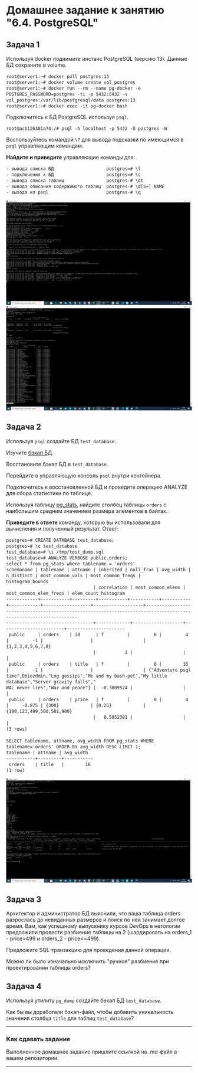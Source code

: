 # Домашнее задание к занятию "6.4. PostgreSQL"

## Задача 1

Используя docker поднимите инстанс PostgreSQL (версию 13). Данные БД сохраните в volume.

```
root@server1:~# docker pull postgres:13
root@server1:~# docker volume create vol_postgres
root@server1:~# docker run --rm --name pg-docker -e POSTGRES_PASSWORD=postgres -ti -p 5432:5432 -v vol_postgres:/var/lib/postgresql/data postgres:13
root@server1:~# docker exec -it pg-docker bash
```

Подключитесь к БД PostgreSQL используя `psql`.
```
root@acb126381a74:/# psql -h localhost -p 5432 -U postgres -W
```
Воспользуйтесь командой `\?` для вывода подсказки по имеющимся в `psql` управляющим командам.

**Найдите и приведите** управляющие команды для:
```
- вывода списка БД                    postgres=# \l
- подключения к БД                    postgres=# \c
- вывода списка таблиц                postgres-# \dt
- вывода описания содержимого таблиц  postgres-# \d[S+] NAME
- выхода из psql                      postgres-# \q
```
![img.png](postgre1.png)
![img.png](postgre1.1.png)
## Задача 2

Используя `psql` создайте БД `test_database`.

Изучите [бэкап БД](https://github.com/netology-code/virt-homeworks/tree/master/06-db-04-postgresql/test_data).

Восстановите бэкап БД в `test_database`.

Перейдите в управляющую консоль `psql` внутри контейнера.

Подключитесь к восстановленной БД и проведите операцию ANALYZE для сбора статистики по таблице.

Используя таблицу [pg_stats](https://postgrespro.ru/docs/postgresql/12/view-pg-stats), найдите столбец таблицы `orders` 
с наибольшим средним значением размера элементов в байтах.

**Приведите в ответе** команду, которую вы использовали для вычисления и полученный результат.
Ответ:
```
postgres=# CREATE DATABASE test_database;
postgres=# \c test_database
test_database=# \i /tmp/test_dump.sql
test_database=# ANALYZE VERBOSE public.orders;
select * from pg_stats where tablename = 'orders'
schemaname | tablename | attname | inherited | null_frac | avg_width | n_distinct | most_common_vals | most_common_freqs |                                                                 histogram_bounds
                                 | correlation | most_common_elems | most_common_elem_freqs | elem_count_histogram
------------+-----------+---------+-----------+-----------+-----------+------------+------------------+-------------------+------------------------------------------------------------------------------------------------------------------
---------------------------------+-------------+-------------------+------------------------+----------------------
 public     | orders    | id      | f         |         0 |         4 |         -1 |                  |                   | {1,2,3,4,5,6,7,8}
                                 |           1 |                   |                        |
 public     | orders    | title   | f         |         0 |        16 |         -1 |                  |                   | {"Adventure psql time",Dbiezdmin,"Log gossips","Me and my bash-pet","My little database","Server gravity falls","
WAL never lies","War and peace"} |  -0.3809524 |                   |                        |
 public     | orders    | price   | f         |         0 |         4 |     -0.875 | {300}            | {0.25}            | {100,123,499,500,501,900}
                                 |   0.5952381 |                   |                        |
(3 rows)

SELECT tablename, attname, avg_width FROM pg_stats WHERE tablename='orders' ORDER BY avg_width DESC LIMIT 1;
tablename | attname | avg_width
-----------+---------+-----------
 orders    | title   |        16
(1 row)

```
![img.png](postgre2.png)
## Задача 3

Архитектор и администратор БД выяснили, что ваша таблица orders разрослась до невиданных размеров и
поиск по ней занимает долгое время. Вам, как успешному выпускнику курсов DevOps в нетологии предложили
провести разбиение таблицы на 2 (шардировать на orders_1 - price>499 и orders_2 - price<=499).

Предложите SQL-транзакцию для проведения данной операции.

Можно ли было изначально исключить "ручное" разбиение при проектировании таблицы orders?

## Задача 4

Используя утилиту `pg_dump` создайте бекап БД `test_database`.

Как бы вы доработали бэкап-файл, чтобы добавить уникальность значения столбца `title` для таблиц `test_database`?

---

### Как cдавать задание

Выполненное домашнее задание пришлите ссылкой на .md-файл в вашем репозитории.

---

